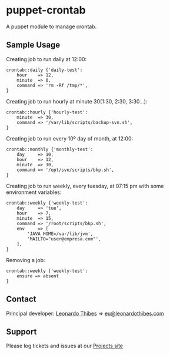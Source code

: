 puppet-crontab
==============

A puppet module to manage crontab.

## Sample Usage

Creating job to run daily at 12:00:
```puppet
crontab::daily {'daily-test':
	hour    => 12,
	minute  => 0,
	command => 'rm -Rf /tmp/*',
}
```

Creating job to run hourly at minute 30(1:30, 2:30, 3:30...):
```puppet
crontab::hourly {'hourly-test':
	minute  => 30,
	command => '/var/lib/scripts/backup-svn.sh',
}
```

Creating job to run every 10º day of month, at 12:00:
```puppet
crontab::monthly {'monthly-test':
	day     => 10,
	hour    => 12,
	minute  => 30,
	command => '/opt/svn/scripts/bkp.sh',
}
```

Creating job to run weekly, every tuesday, at 07:15 pm with some environment variables:
```puppet
crontab::weekly {'weekly-test':
	day     => 'tue',
	hour    => 7,
	minute  => 15,
	command => '/root/scripts/bkp.sh',
	env     => [
		'JAVA_HOME=/var/lib/jvm',
		'MAILTO="user@empresa.com"',
	],
}
```

Removing a job:
```puppet
crontab::weekly {'weekly-test':
	ensure => absent
}

```

Contact
-------

Principal developer:
	[Leonardo Thibes](http://leonardothibes.com) => [eu@leonardothibes.com](mailto:eu@leonardothibes.com)

Support
-------

Please log tickets and issues at our [Projects site](https://github.com/leonardothibes/puppet-backup/issues)
